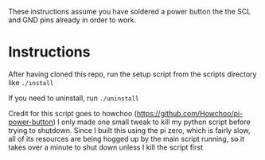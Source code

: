 These instructions assume you have soldered a power button the the SCL and GND pins already in order to work.

# Instructions
After having cloned this repo, run the setup script from the scripts directory like `./install`

If you need to uninstall, run `./uninstall` 

Credit for this script goes to howchoo (https://github.com/Howchoo/pi-power-button)
I only made one small tweak to kill my python script before trying to shutdown. Since I built this using the pi zero, which is fairly slow, all of its resources are being hogged up by the main script running, so it takes over a minute to shut down unless I kill the script first

